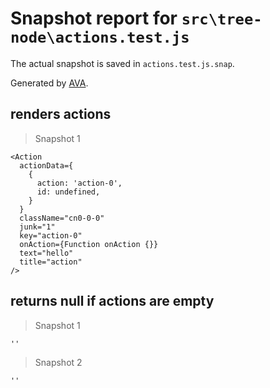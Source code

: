 # Snapshot report for `src\tree-node\actions.test.js`

The actual snapshot is saved in `actions.test.js.snap`.

Generated by [AVA](https://ava.li).

## renders actions

> Snapshot 1

    <Action
      actionData={
        {
          action: 'action-0',
          id: undefined,
        }
      }
      className="cn0-0-0"
      junk="1"
      key="action-0"
      onAction={Function onAction {}}
      text="hello"
      title="action"
    />

## returns null if actions are empty

> Snapshot 1

    ''

> Snapshot 2

    ''
